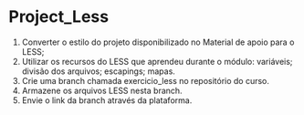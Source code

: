 ﻿# Project_Less
1) Converter o estilo do projeto disponibilizado no Material de apoio para o LESS;
2) Utilizar os recursos do LESS que aprendeu durante o módulo:
variáveis;
divisão dos arquivos;
escapings;
mapas.
3) Crie uma branch chamada exercicio_less no repositório do curso.
4) Armazene os arquivos LESS nesta branch.
5) Envie o link da branch através da plataforma.

